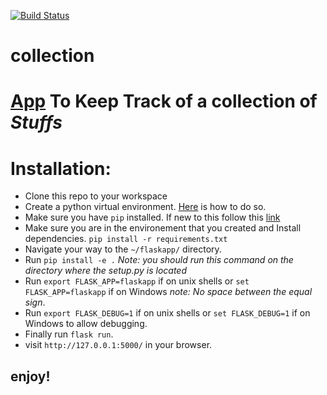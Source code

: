 [![Build Status](https://travis-ci.org/james-chege/collection.svg?branch=travis)](https://travis-ci.org/james-chege/collection)
# collection
# [App](http://flask.pocoo.org/) To Keep Track of a collection of *Stuffs*

# Installation:
* Clone this repo to your workspace
* Create  a python virtual environment. [Here](http://docs.python-guide.org/en/latest/dev/virtualenvs/) is how to do so.
* Make sure you have `pip` installed. If new to this follow this [link](https://packaging.python.org/tutorials/installing-packages/)
* Make sure you are in the environement that you created and Install dependencies. `pip install -r requirements.txt`
* Navigate your way to the `~/flaskapp/` directory.
* Run `pip install -e .` _Note: you should run this command on the directory where the setup.py is located_ 
* Run `export FLASK_APP=flaskapp` if on unix shells or `set FLASK_APP=flaskapp`  if on Windows _note: No space between the equal sign_.
* Run `export FLASK_DEBUG=1` if on unix shells or `set FLASK_DEBUG=1` if on Windows to allow debugging. 
* Finally run `flask run`.
* visit `http://127.0.0.1:5000/` in your browser.
## enjoy!

